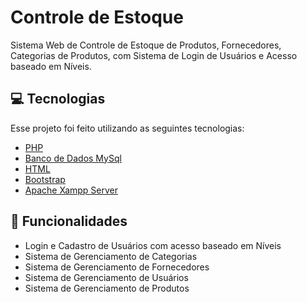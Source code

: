 # Controle de Estoque

Sistema Web de Controle de Estoque de Produtos, Fornecedores, Categorias de Produtos, com Sistema de Login de Usuários e Acesso baseado em Níveis.

## 💻  Tecnologias
Esse projeto foi feito utilizando as seguintes tecnologias:
-   [PHP](https://www.php.net/manual/pt_BR/index.php)
-   [Banco de Dados MySql](https://www.mysql.com/)
-   [HTML](https://developer.mozilla.org/pt-BR/docs/Web/HTML)
-   [Bootstrap](https://getbootstrap.com/)
- [Apache Xampp Server](https://www.apachefriends.org/pt_br/index.html)

## 🚀  Funcionalidades
-  Login e Cadastro de Usuários com acesso baseado em Níveis
- Sistema de Gerenciamento de Categorias
- Sistema de Gerenciamento de Fornecedores
- Sistema de Gerenciamento de Usuários
- Sistema de Gerenciamento de Produtos
